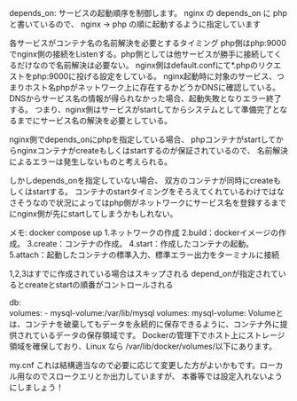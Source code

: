 depends_on:
サービスの起動順序を制御します。
nginx の depends_on に php と書いているので、 nginx → php の順に起動するように指定しています

各サービスがコンテナ名の名前解決を必要とするタイミング
php側はphp:9000でnginx側の接続をListenする。php側としては他サービスが勝手に接続してくるだけなので名前解決は必要ない。
nginx側はdefault.confにて*.phpのリクエストをphp:9000に投げる設定をしている。
nginx起動時に対象のサービス、つまりホスト名phpがネットワーク上に存在するかどうかDNSに確認している。
DNSからサービス名の情報が得られなかった場合、起動失敗となりエラー終了する。
つまり、nginx側はサービスがstartしてからシステムとして準備完了となるまでにサービス名の解決を必要としている。

nginx側でdepends_onにphpを指定している場合、
phpコンテナがstartしてからnginxコンテナがcreateもしくはstartするのが保証されているので、
名前解決によるエラーは発生しないものと考えられる。

しかしdepends_onを指定していない場合、
双方のコンテナが同時にcreateもしくはstartする。
コンテナのstartタイミングをそろえてくれているわけではなさそうなので状況によってはphp側がネットワークにサービス名を登録するまでにnginx側が先にstartしてしまうかもしれない。

メモ:
docker compose up
1.ネットワークの作成
2.build：dockerイメージの作成。
3.create：コンテナの作成。
4.start：作成したコンテナの起動。
5.attach：起動したコンテナの標準入力、標準エラー出力をターミナルに接続

1,2,3はすでに作成されている場合はスキップされる
depend_onが指定されているとcreateとstartの順番がコントロールされる


  db:    
    volumes:
      - mysql-volume:/var/lib/mysql
volumes:
  mysql-volume:
Volumeとは、コンテナを破棄してもデータを永続的に保存できるように、コンテナ外に提供されているデータの保存領域です。
Dockerの管理下でホスト上にストレージ領域を確保しており、Linux なら /var/lib/docker/volumes/以下にあります。

my.cnf
これは結構適当なので必要に応じて変更した方がよいかもです。ローカル用なのでスロークエリとか出力していますが、
本番等では設定入れないようにしましょう！